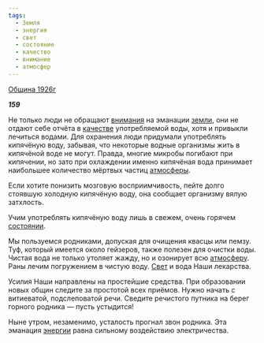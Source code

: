 ```yaml
---
tags:
  - Земля
  - энергия
  - свет
  - состояние
  - качество
  - внимание
  - атмосфер
---
```

[Община 1926г](https://127.0.0.1:4002/agni/1926)

___159___

Не только люди не обращают [внимания](../../../tags/#внимание) на эманации [земли](../../../tags/#Земля), они не отдают себе отчёта в [качестве](../../../tags/#качество) употребляемой воды, хотя и привыкли лечиться водами. Для охранения люди придумали употреблять кипячёную воду, забывая, что некоторые водные организмы жить в кипячёной воде не могут. Правда, многие микробы погибают при кипячении, но зато при охлаждении именно кипячёная вода принимает наибольшее количество мёртвых частиц [атмосферы](../../../tags/#атмосфер).   

Если хотите понизить мозговую восприимчивость, пейте долго стоявшую холодную кипячёную воду, она сообщает организму вялую затхлость.   

Учим употреблять кипячёную воду лишь в свежем, очень горячем [состоянии](../../../tags/#состояние).   

Мы пользуемся родниками, допуская для очищения квасцы или пемзу. Туф, который имеется около гейзеров, также полезен для очистки воды. Чистая вода не только утоляет жажду, но и озонирует всю [атмосферу](../../../tags/#атмосфер). Раны лечим погружением в чистую воду. [Свет](../../../tags/#свет) и вода Наши лекарства.   

Усилия Наши направлены на простейшие средства. При образовании новых общин следите за простотой всех приёмов. Нужно начать с витиеватой, подслеповатой речи. Сведите речистого путника на берег горного родника — пусть устыдится!   

Ныне утром, незаменимо, усталость прогнал звон родника. Эта эманация [энергии](../../../tags/#энергия) равна сильному воздействию электричества.   

